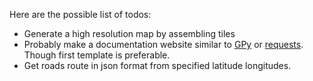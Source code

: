 Here are the possible list of todos:

* Generate a high resolution map by assembling tiles
* Probably make a documentation website similar to [GPy](https://gpy.readthedocs.io) or [requests](https://requests.readthedocs.io). Though first template is preferable. 
* Get roads route in json format from specified latitude longitudes. 
